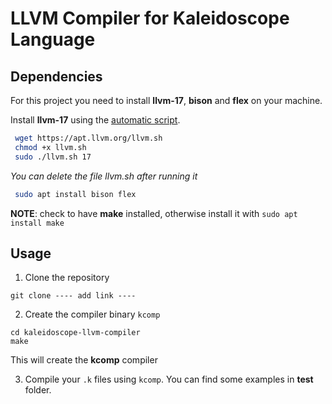 # LLVM Compiler for Kaleidoscope Language

## Dependencies

For this project you need to install **llvm-17**, **bison** and **flex** on your machine.

Install **llvm-17** using the [automatic script](https://apt.llvm.org/).
```bash
 wget https://apt.llvm.org/llvm.sh
 chmod +x llvm.sh
 sudo ./llvm.sh 17
```
_You can delete the file llvm.sh after running it_

```bash
 sudo apt install bison flex
```
**NOTE**: check to have **make** installed, otherwise install it with ```sudo apt install make``` 

## Usage

1. Clone the repository
```
git clone ---- add link ----
```

2. Create the compiler binary ```kcomp```
```
cd kaleidoscope-llvm-compiler
make
``` 
This will create the **kcomp** compiler 

3. Compile your ```.k``` files using ```kcomp```. You can find some examples in **test** folder.
